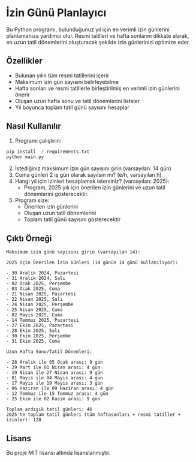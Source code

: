 # İzin Günü Planlayıcı

Bu Python programı, bulunduğunuz yıl için en verimli izin günlerini planlamanıza yardımcı olur. Resmi tatilleri ve hafta sonlarını dikkate alarak, en uzun tatil dönemlerini oluşturacak şekilde izin günlerinizi optimize eder.

## Özellikler

- Bulunan yılın tüm resmi tatillerini içerir
- Maksimum izin gün sayısını belirleyebilme
- Hafta sonları ve resmi tatillerle birleştirilmiş en verimli izin günlerini önerir
- Oluşan uzun hafta sonu ve tatil dönemlerini listeler
- Yıl boyunca toplam tatil günü sayısını hesaplar

## Nasıl Kullanılır

1. Programı çalıştırın:

```bash
pip install -r requirements.txt
python main.py
```

2. İstediğiniz maksimum izin gün sayısını girin (varsayılan: 14 gün)
3. Cuma günleri 2 iş gün olarak sayılsın mı? (e/h, varsayılan h)
4. Hangi yıl için izinleri hesaplamak istersiniz? (varsayılan: 2025): 
   - Program, 2025 yılı için önerilen izin günlerini ve uzun tatil dönemlerini gösterecektir.
5. Program size:
   - Önerilen izin günlerini
   - Oluşan uzun tatil dönemlerini
   - Toplam tatil günü sayısını gösterecektir

## Çıktı Örneği

```
Maksimum izin günü sayısını girin (varsayılan 14):

2025 için Önerilen İzin Günleri (14 günün 14 günü kullanılıyor):

- 30 Aralık 2024, Pazartesi
- 31 Aralık 2024, Salı
- 02 Ocak 2025, Perşembe
- 03 Ocak 2025, Cuma
- 21 Nisan 2025, Pazartesi
- 22 Nisan 2025, Salı
- 24 Nisan 2025, Perşembe
- 25 Nisan 2025, Cuma
- 02 Mayıs 2025, Cuma
- 14 Temmuz 2025, Pazartesi
- 27 Ekim 2025, Pazartesi
- 28 Ekim 2025, Salı
- 30 Ekim 2025, Perşembe
- 31 Ekim 2025, Cuma

Uzun Hafta Sonu/Tatil Dönemleri:

- 28 Aralık ile 05 Ocak arası: 9 gün
- 29 Mart ile 01 Nisan arası: 4 gün
- 19 Nisan ile 27 Nisan arası: 9 gün
- 01 Mayıs ile 04 Mayıs arası: 4 gün
- 17 Mayıs ile 19 Mayıs arası: 3 gün
- 06 Haziran ile 09 Haziran arası: 4 gün
- 12 Temmuz ile 15 Temmuz arası: 4 gün
- 25 Ekim ile 02 Kasım arası: 9 gün

Toplam ardışık tatil günleri: 46
2025'te toplam tatil günleri (tüm haftasonları + resmi tatiller + izinler): 128
```

## Lisans

Bu proje MIT lisansı altında lisanslanmıştır.
